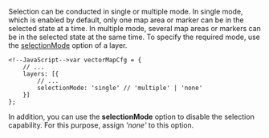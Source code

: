 Selection can be conducted in single or multiple mode. In single mode, which is enabled by default, only one map area or marker can be in the selected state at a time. In multiple mode, several map areas or markers can be in the selected state at the same time. To specify the required mode, use the [selectionMode](/api-reference/20%20Data%20Visualization%20Widgets/70%20dxVectorMap/1%20Configuration/layers/selectionMode.md '/Documentation/ApiReference/Data_Visualization_Widgets/dxVectorMap/Configuration/layers/#selectionMode') option of a layer.

	<!--JavaScript-->var vectorMapCfg = {
		// ...
		layers: [{
			// ...
			selectionMode: 'single' // 'multiple' | 'none'
		}]
	};

In addition, you can use the **selectionMode** option to disable the selection capability. For this purpose, assign *'none'* to this option.